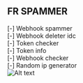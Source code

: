 ## FR SPAMMER  

[-] Webhook spammer  
[-] Webhook deleter idc  
[-] Token checker  
[-] Token info  
[-] Webhook checker  
[-] Random ip generator  
![Alt text](https://i.imgur.com/1QRKWoB.png)
